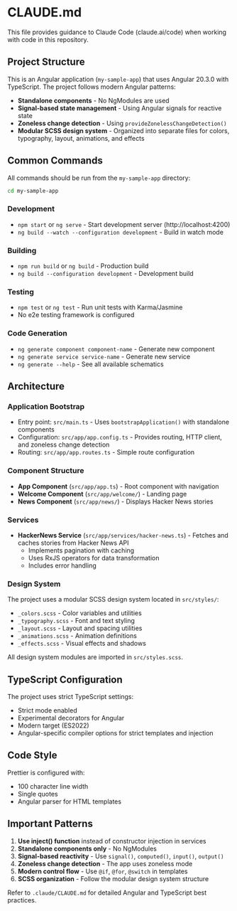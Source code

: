 # CLAUDE.md

This file provides guidance to Claude Code (claude.ai/code) when working with code in this repository.

## Project Structure

This is an Angular application (`my-sample-app`) that uses Angular 20.3.0 with TypeScript. The project follows modern Angular patterns:

- **Standalone components** - No NgModules are used
- **Signal-based state management** - Using Angular signals for reactive state
- **Zoneless change detection** - Using `provideZonelessChangeDetection()`
- **Modular SCSS design system** - Organized into separate files for colors, typography, layout, animations, and effects

## Common Commands

All commands should be run from the `my-sample-app` directory:

```bash
cd my-sample-app
```

### Development
- `npm start` or `ng serve` - Start development server (http://localhost:4200)
- `ng build --watch --configuration development` - Build in watch mode

### Building
- `npm run build` or `ng build` - Production build
- `ng build --configuration development` - Development build

### Testing
- `npm test` or `ng test` - Run unit tests with Karma/Jasmine
- No e2e testing framework is configured

### Code Generation
- `ng generate component component-name` - Generate new component
- `ng generate service service-name` - Generate new service
- `ng generate --help` - See all available schematics

## Architecture

### Application Bootstrap
- Entry point: `src/main.ts` - Uses `bootstrapApplication()` with standalone components
- Configuration: `src/app/app.config.ts` - Provides routing, HTTP client, and zoneless change detection
- Routing: `src/app/app.routes.ts` - Simple route configuration

### Component Structure
- **App Component** (`src/app/app.ts`) - Root component with navigation
- **Welcome Component** (`src/app/welcome/`) - Landing page
- **News Component** (`src/app/news/`) - Displays Hacker News stories

### Services
- **HackerNews Service** (`src/app/services/hacker-news.ts`) - Fetches and caches stories from Hacker News API
  - Implements pagination with caching
  - Uses RxJS operators for data transformation
  - Includes error handling

### Design System
The project uses a modular SCSS design system located in `src/styles/`:
- `_colors.scss` - Color variables and utilities
- `_typography.scss` - Font and text styling
- `_layout.scss` - Layout and spacing utilities
- `_animations.scss` - Animation definitions
- `_effects.scss` - Visual effects and shadows

All design system modules are imported in `src/styles.scss`.

## TypeScript Configuration

The project uses strict TypeScript settings:
- Strict mode enabled
- Experimental decorators for Angular
- Modern target (ES2022)
- Angular-specific compiler options for strict templates and injection

## Code Style

Prettier is configured with:
- 100 character line width
- Single quotes
- Angular parser for HTML templates

## Important Patterns

1. **Use inject() function** instead of constructor injection in services
2. **Standalone components only** - No NgModules
3. **Signal-based reactivity** - Use `signal()`, `computed()`, `input()`, `output()`
4. **Zoneless change detection** - The app uses zoneless mode
5. **Modern control flow** - Use `@if`, `@for`, `@switch` in templates
6. **SCSS organization** - Follow the modular design system structure

Refer to `.claude/CLAUDE.md` for detailed Angular and TypeScript best practices.
